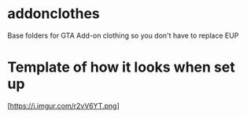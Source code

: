 # addonclothes
 Base folders for GTA Add-on clothing so you don't have to replace EUP

# Template of how it looks when set up
[https://i.imgur.com/r2vV6YT.png]
